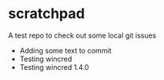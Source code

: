 # scratchpad
A test repo to check out some local git issues

- Adding some text to commit
- Testing wincred
- Testing wincred 1.4.0
